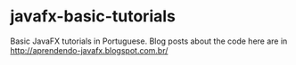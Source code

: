 javafx-basic-tutorials
======================

Basic JavaFX tutorials in Portuguese. Blog posts about the code here are in http://aprendendo-javafx.blogspot.com.br/
